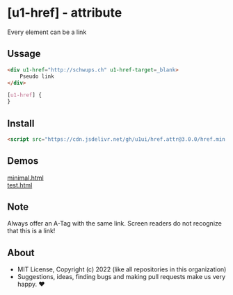# [u1-href] - attribute
Every element can be a link

## Ussage

```html
<div u1-href="http://schwups.ch" u1-href-target=_blank>
    Pseudo link
</div>
```

```css
[u1-href] {
}
```

## Install

```html
<script src="https://cdn.jsdelivr.net/gh/u1ui/href.attr@3.0.0/href.min.js" type=module>
```

## Demos

[minimal.html](https://raw.githack.com/u1ui/href.attr/main/tests/minimal.html)  
[test.html](https://raw.githack.com/u1ui/href.attr/main/tests/test.html)  

## Note

Always offer an A-Tag with the same link. Screen readers do not recognize that this is a link!

## About

- MIT License, Copyright (c) 2022 <u1> (like all repositories in this organization) <br>
- Suggestions, ideas, finding bugs and making pull requests make us very happy. ♥

